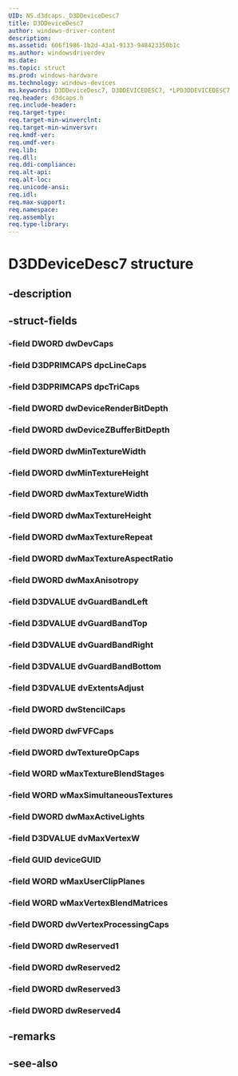 ```yaml
---
UID: NS.d3dcaps._D3DDeviceDesc7
title: D3DDeviceDesc7
author: windows-driver-content
description: 
ms.assetid: 606f1986-1b2d-43a1-9133-948423350b1c
ms.author: windowsdriverdev
ms.date: 
ms.topic: struct
ms.prod: windows-hardware
ms.technology: windows-devices
ms.keywords: D3DDeviceDesc7, D3DDEVICEDESC7, *LPD3DDEVICEDESC7
req.header: d3dcaps.h
req.include-header:
req.target-type:
req.target-min-winverclnt:
req.target-min-winversvr:
req.kmdf-ver:
req.umdf-ver:
req.lib:
req.dll:
req.ddi-compliance:
req.alt-api:
req.alt-loc:
req.unicode-ansi:
req.idl:
req.max-support:
req.namespace:
req.assembly:
req.type-library:
---
```


# D3DDeviceDesc7 structure

## -description



## -struct-fields

### -field DWORD dwDevCaps			
 	
### -field D3DPRIMCAPS dpcLineCaps			
 	
### -field D3DPRIMCAPS dpcTriCaps			
 	
### -field DWORD dwDeviceRenderBitDepth			
 	
### -field DWORD dwDeviceZBufferBitDepth			
 	
### -field DWORD dwMinTextureWidth			
 	
### -field DWORD dwMinTextureHeight			
 	
### -field DWORD dwMaxTextureWidth			
 	
### -field DWORD dwMaxTextureHeight			
 	
### -field DWORD dwMaxTextureRepeat			
 	
### -field DWORD dwMaxTextureAspectRatio			
 	
### -field DWORD dwMaxAnisotropy			
 	
### -field D3DVALUE dvGuardBandLeft			
 	
### -field D3DVALUE dvGuardBandTop			
 	
### -field D3DVALUE dvGuardBandRight			
 	
### -field D3DVALUE dvGuardBandBottom			
 	
### -field D3DVALUE dvExtentsAdjust			
 	
### -field DWORD dwStencilCaps			
 	
### -field DWORD dwFVFCaps			
 	
### -field DWORD dwTextureOpCaps			
 	
### -field WORD wMaxTextureBlendStages			
 	
### -field WORD wMaxSimultaneousTextures			
 	
### -field DWORD dwMaxActiveLights			
 	
### -field D3DVALUE dvMaxVertexW			
 	
### -field GUID deviceGUID			
 	
### -field WORD wMaxUserClipPlanes			
 	
### -field WORD wMaxVertexBlendMatrices			
 	
### -field DWORD dwVertexProcessingCaps			
 	
### -field DWORD dwReserved1			
 	
### -field DWORD dwReserved2			
 	
### -field DWORD dwReserved3			
 	
### -field DWORD dwReserved4			
 	
## -remarks

## -see-also